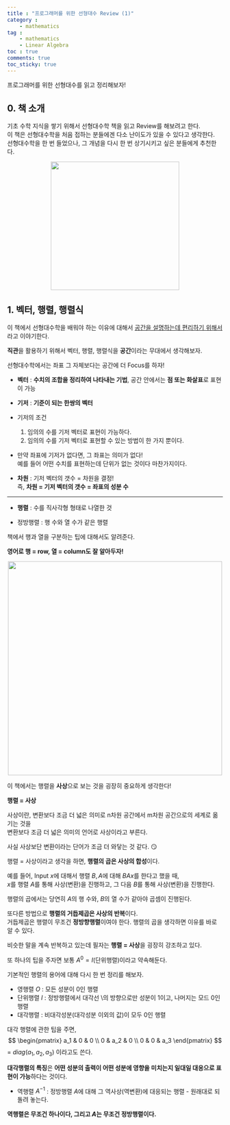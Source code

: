 ```yaml
---
title : "프로그래머를 위한 선형대수 Review (1)"
category :
    - mathematics
tag :
    - mathematics
    - Linear Algebra
toc : true
comments: true
toc_sticky: true
---
```


프로그래머를 위한 선형대수를 읽고 정리해보자!

## 0. 책 소개
기초 수학 지식을 쌓기 위해서 선형대수학 책을 읽고 Review를 해보려고 한다.  
이 책은 선형대수학을 처음 접하는 분들에겐 다소 난이도가 있을 수 있다고 생각한다.  
선형대수학을 한 번 들었으나, 그 개념을 다시 한 번 상기시키고 싶은 분들에게 추천한다.  

<p align="center"><img src="https://user-images.githubusercontent.com/41863759/101620519-fe6c2c80-3a57-11eb-8d77-9177c2bc56aa.png" width = "300" ></p>



## 1. 벡터, 행렬, 행렬식

이 책에서 선형대수학을 배워야 하는 이유에 대해서 <u>공간을 설명하는데 편리하기 위해서</u>라고 이야기한다.  

**직관**을 활용하기 위해서 벡터, 행렬, 행렬식을 **공간**이라는 무대에서 생각해보자. 

선형대수학에서는 좌표 그 자체보다는 공간에 더 Focus를 하자!  


- **벡터** : **수치의 조합을 정리하여 나타내는 기법**, 공간 안에서는 **점 또는 화살표**로 표현이 가능

- **기저** : **기준이 되는 한쌍의 벡터**  

- 기저의 조건  
    1. 임의의 수를 기저 벡터로 표현이 가능하다.  
    2. 임의의 수를 기저 벡터로 표현할 수 있는 방법이 한 가지 뿐이다.  

- 만약 좌표에 기저가 없다면, 그 좌표는 의미가 없다!  
예를 들어 어떤 수치를 표현하는데 단위가 없는 것이다 마찬가지이다.  

- **차원** : 기저 벡터의 갯수 = 차원을 결정!  
    즉, **차원 = 기저 벡터의 갯수 = 좌표의 성분 수**  

---

- **행렬** : 수를 직사각형 형태로 나열한 것  

- 정방행렬 : 행 수와 열 수가 같은 행렬  

책에서 행과 열을 구분하는 팁에 대해서도 알려준다.  

**영어로 행 = row, 열 = column도 잘 알아두자!** 

<p align="center"><img src="https://user-images.githubusercontent.com/41863759/101623251-843da700-3a5b-11eb-97d4-e75df46ccbf0.png" width = "500" ></p>

이 책에서는 행렬을 **사상**으로 보는 것을 굉장히 중요하게 생각한다!  

**행렬 = 사상**  

사상이란, 변환보다 조금 더 넓은 의미로 n차원 공간에서 m차원 공간으로의 세계로 옮기는 것을  
변환보다 조금 더 넓은 의미의 언어로 사상이라고 부른다.  

사실 사상보단 변환이라는 단어가 조금 더 와닿는 것 같다. 😏    

행렬 = 사상이라고 생각을 하면, **행렬의 곱은 사상의 합성**이다.  

예를 들어, Input $x$에 대해서 행렬 $B,A$에 대해 $BAx$를 한다고 했을 때,  
$x$를 행렬 $A$를 통해 사상(변환)을 진행하고,  그 다음 $B$를 통해 사상(변환)을 진행한다.  

행렬의 곱에서는 당연히 $A$의 행 수와, $B$의 열 수가 같아야 곱셈이 진행된다.  

또다른 방법으로 **행렬의 거듭제곱은 사상의 반복**이다.  
거듭제곱은 행렬이 무조건 **정방향행렬**이여야 한다. 행렬의 곱을 생각하면 이유를 바로 알 수 있다.    

비슷한 말을 계속 반복하고 있는데 필자는 **행렬 = 사상**을 굉장히 강조하고 있다.  

또 하나의 팁을 주자면 보통 $A^0 = I$(단위행렬)이라고 약속해둔다.  

기본적인 행렬의 용어에 대해 다시 한 번 정리를 해보자.  
- 영행렬 $O$ : 모든 성분이 0인 행렬  
- 단위행렬 $I$ : 정방행렬에서 대각선 \의 방향으로만 성분이 1이고, 나머지는 모드 0인 행렬  
- 대각행렬 : 비대각성분(대각성분 이외의 값)이 모두 0인 행렬

대각 행렬에 관한 팁을 주면, 
$$
\begin{pmatrix}
   a_1 & 0 & 0 \\
   0 & a_2 & 0 \\
   0 & 0 & a_3 
\end{pmatrix}
$$
= $diag(a_1,a_2,a_3)$ 이라고도 쓴다.

**대각행렬의 특징**은 **어떤 성분의 출력이 어떤 성분에 영향을 미치는지 일대일 대응으로 표현이 가능**하다는 것이다.  

- 역행렬 $A^{-1}$ : 정방행렬 $A$에 대해 그 역사상(역변환)에 대응되는 행렬 - 원래대로 되돌려 놓는다.  

**역행렬은 무조건 하나이다, 그리고 $A$는 무조건 정방행렬이다.**  


